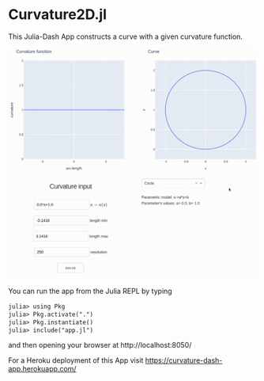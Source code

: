 # Curvature2D.jl

This Julia-Dash App constructs a curve with a given curvature function.

![Curve from curvature](Curvature.gif)

You can run the app from the Julia REPL by typing

```
julia> using Pkg
julia> Pkg.activate(".")
julia> Pkg.instantiate()
julia> include("app.jl")
```

and then opening your browser at http://localhost:8050/

For a Heroku deployment of this App visit https://curvature-dash-app.herokuapp.com/
